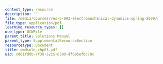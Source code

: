 ```yaml
---
content_type: resource
description: ''
file: /media/courses/res-6-003-electromechanical-dynamics-spring-2009/c061fddb7f3d5215830ddf695efbc78c_emdsoln_chp03.pdf
file_type: application/pdf
learning_resource_types: []
ocw_type: OCWFile
parent_title: Solutions Manual
parent_type: SupplementalResourceSection
resourcetype: Document
title: emdsoln_chp03.pdf
uid: c061fddb-7f3d-5215-830d-df695efbc78c
---
```

